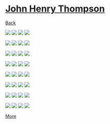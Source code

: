 # [John Henry Thompson](../README.md)

[Back](2016-06-16-1.md)

[![](../media/2016-06-16/10x10-14-thumb.jpg)](../posts/2016-06-16-5.md) [![](../media/2016-06-16/AJ-Graduation-thumb.jpg)](../posts/2016-06-16-6.md) [![](../media/2016-06-16/AJ-Graduation-1-thumb.jpg)](../posts/2016-06-16-7.md) [![](../media/2016-06-16/AJ-Graduation-2-thumb.jpg)](../posts/2016-06-16-8.md)

[![](../media/2016-06-16/AJ-Graduation-3-thumb.jpg)](../posts/2016-06-16-9.md) [![](../media/2016-06-16/AJ-Graduation-4-thumb.jpg)](../posts/2016-06-16-10.md) [![](../media/2016-06-16/AJ-Graduation-5-thumb.jpg)](../posts/2016-06-16-11.md) [![](../media/2016-06-10/AJ-Prom-thumb.jpg)](../posts/2016-06-10-2.md)

[![](../media/2016-06-10/AJ-Prom-1-thumb.jpg)](../posts/2016-06-10-3.md) [![](../media/2016-06-10/AJ-Prom-2-thumb.jpg)](../posts/2016-06-10-4.md) [![](../media/2016-06-10/AJ-Prom-3-thumb.jpg)](../posts/2016-06-10-5.md) [![](../media/2016-06-10/AJ-Prom-4-thumb.jpg)](../posts/2016-06-10-6.md)

[![](../media/2016-06-10/AJ-Prom-5-thumb.jpg)](../posts/2016-06-10-7.md) [![](../media/2016-06-10/AJ-Prom-6-thumb.jpg)](../posts/2016-06-10-8.md) [![](../media/2016-06-10/AJ-Prom-7-thumb.jpg)](../posts/2016-06-10-9.md) [![](../media/2016-06-10/AJ-Prom-8-thumb.jpg)](../posts/2016-06-10-10.md)

[![](../media/2016-06-10/AJ-Prom-9-thumb.jpg)](../posts/2016-06-10-11.md) [![](../media/2016-06-10/AJ-Prom-10-thumb.jpg)](../posts/2016-06-10-12.md) [![](../media/2016-06-10/AJ-Prom-11-thumb.jpg)](../posts/2016-06-10-13.md) [![](../media/2016-06-10/AJ-Prom-12-thumb.jpg)](../posts/2016-06-10-14.md)

[![](../media/2016-06-10/AJ-Prom-13-thumb.jpg)](../posts/2016-06-10-15.md) [![](../media/2016-06-10/AJ-Prom-14-thumb.jpg)](../posts/2016-06-10-16.md) [![](../media/2016-06-10/AJ-Prom-15-thumb.jpg)](../posts/2016-06-10-17.md) [![](../media/2016-06-10/AJ-Prom-16-thumb.jpg)](../posts/2016-06-10-18.md)

[![](../media/2016-06-10/AJ-Prom-17-thumb.jpg)](../posts/2016-06-10-19.md) [![](../media/2016-06-10/AJ-Prom-18-thumb.jpg)](../posts/2016-06-10-20.md) [![](../media/2016-06-10/AJ-Prom-19-thumb.jpg)](../posts/2016-06-10-21.md) [![](../media/2016-06-10/AJ-Prom-20-thumb.jpg)](../posts/2016-06-10-22.md)

[![](../media/2016-06-10/AJ-Prom-21-thumb.jpg)](../posts/2016-06-10-23.md) [![](../media/2016-06-10/AJ-Prom-22-thumb.jpg)](../posts/2016-06-10-24.md) [![](../media/2016-06-10/AJ-Prom-23-thumb.jpg)](../posts/2016-06-10-25.md) [![](../media/2016-06-10/AJ-Prom-24-thumb.jpg)](../posts/2016-06-10-26.md)

[More](2014-08-01-1.md)